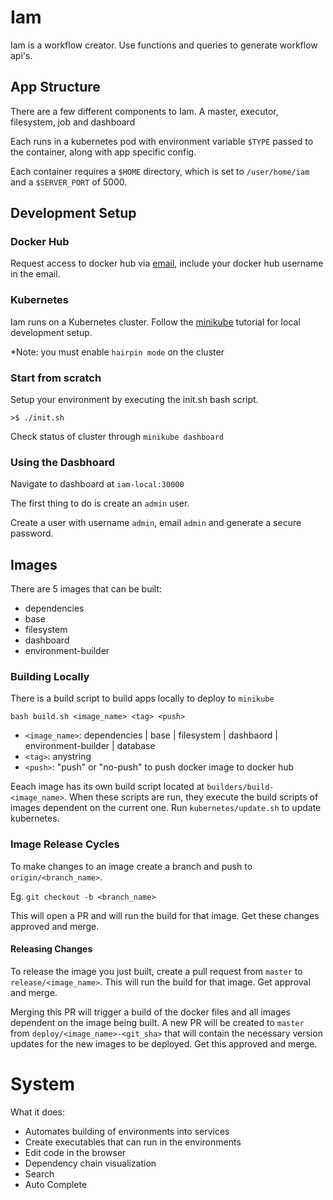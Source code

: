 # Iam

Iam is a workflow creator. Use functions and queries to generate workflow api's.

## App Structure
There are a few different components to Iam. A master, executor, filesystem, job and dashboard

Each runs in a kubernetes pod with environment variable `$TYPE` passed to the container, along with app specific config.

Each container requires a `$HOME` directory, which is set to `/user/home/iam` and a `$SERVER_PORT` of 5000.


## Development Setup

### Docker Hub
Request access to docker hub via [email](mailto:icanplayguitar@gmail.com?Subject=IAM%20Docker%20Access&Body=Docker%20pull%20request), include your docker hub username in the email.

### Kubernetes
Iam runs on a Kubernetes cluster. Follow the [minikube](https://kubernetes.io/docs/tutorials/hello-minikube/) tutorial for local development setup.

*Note: you must enable `hairpin mode` on the cluster

### Start from scratch
Setup your environment by executing the init.sh bash script.

`>$ ./init.sh`

Check status of cluster through `minikube dashboard`

### Using the Dasbhoard
Navigate to dashboard at `iam-local:30000`

The first thing to do is create an `admin` user.

Create a user with username `admin`, email `admin` and generate a secure password.

## Images
There are 5 images that can be built:
- dependencies
- base
- filesystem
- dashboard
- environment-builder

### Building Locally
There is a build script to build apps locally to deploy to `minikube`

`bash build.sh <image_name> <tag> <push>`
- `<image_name>`: dependencies | base | filesystem | dashbaord | environment-builder | database
- `<tag>`: anystring
- `<push>`: "push" or "no-push" to push docker image to docker hub

Eeach image has its own build script located at `builders/build-<image_name>`. When these scripts are run, they execute the build scripts of images dependent on the current one. Run `kubernetes/update.sh` to update kubernetes.

### Image Release Cycles
To make changes to an image create a branch and push to `origin/<branch_name>`.

Eg. `git checkout -b <branch_name>`

This will open a PR and will run the build for that image. Get these changes approved and merge.

#### Releasing Changes
To release the image you just built, create a pull request from `master` to `release/<image_name>`. This will run the build for that image. Get approval and merge.

Merging this PR will trigger a build of the docker files and all images dependent on the image being built. A new PR will be created to `master` from `deploy/<image_name>-<git_sha>` that will contain the necessary version updates for the new images to be deployed. Get this approved and merge.

# System
What it does:
- Automates building of environments into services
- Create executables that can run in the environments
- Edit code in the browser
- Dependency chain visualization
- Search
- Auto Complete


